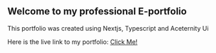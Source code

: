 ## Welcome to my professional E-portfolio
This portfolio was created using Nextjs, Typescript and Aceternity Ui

Here is the live link to my portfolio: <a href="https://lucianbellevue.com" target="_blank">Click Me!</a>
